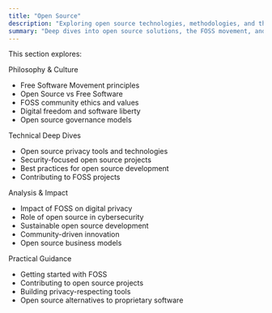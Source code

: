 ```yaml
---
title: "Open Source"
description: "Exploring open source technologies, methodologies, and the philosophy behind Free and Open Source Software (FOSS)"
summary: "Deep dives into open source solutions, the FOSS movement, and the intersection of open source with privacy and security"
---
```


This section explores:

Philosophy & Culture
- Free Software Movement principles
- Open Source vs Free Software
- FOSS community ethics and values
- Digital freedom and software liberty
- Open source governance models

Technical Deep Dives
- Open source privacy tools and technologies
- Security-focused open source projects
- Best practices for open source development
- Contributing to FOSS projects

Analysis & Impact
- Impact of FOSS on digital privacy
- Role of open source in cybersecurity
- Sustainable open source development
- Community-driven innovation
- Open source business models

Practical Guidance
- Getting started with FOSS
- Contributing to open source projects
- Building privacy-respecting tools
- Open source alternatives to proprietary software